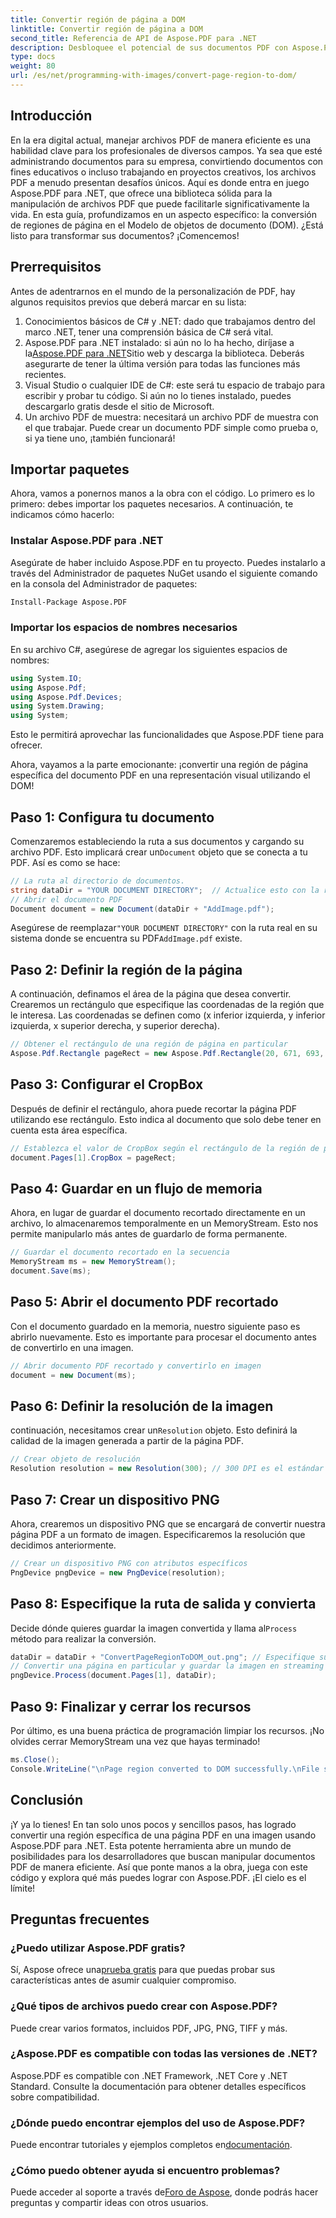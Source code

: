 ```yaml
---
title: Convertir región de página a DOM
linktitle: Convertir región de página a DOM
second_title: Referencia de API de Aspose.PDF para .NET
description: Desbloquee el potencial de sus documentos PDF con Aspose.PDF para .NET. Convierta partes de archivos PDF en imágenes y mejore su flujo de trabajo.
type: docs
weight: 80
url: /es/net/programming-with-images/convert-page-region-to-dom/
---
```

## Introducción

En la era digital actual, manejar archivos PDF de manera eficiente es una habilidad clave para los profesionales de diversos campos. Ya sea que esté administrando documentos para su empresa, convirtiendo documentos con fines educativos o incluso trabajando en proyectos creativos, los archivos PDF a menudo presentan desafíos únicos. Aquí es donde entra en juego Aspose.PDF para .NET, que ofrece una biblioteca sólida para la manipulación de archivos PDF que puede facilitarle significativamente la vida. En esta guía, profundizamos en un aspecto específico: la conversión de regiones de página en el Modelo de objetos de documento (DOM). ¿Está listo para transformar sus documentos? ¡Comencemos!

## Prerrequisitos

Antes de adentrarnos en el mundo de la personalización de PDF, hay algunos requisitos previos que deberá marcar en su lista:
1. Conocimientos básicos de C# y .NET: dado que trabajamos dentro del marco .NET, tener una comprensión básica de C# será vital.
2.  Aspose.PDF para .NET instalado: si aún no lo ha hecho, diríjase a la[Aspose.PDF para .NET](https://releases.aspose.com/pdf/net/)Sitio web y descarga la biblioteca. Deberás asegurarte de tener la última versión para todas las funciones más recientes.
3. Visual Studio o cualquier IDE de C#: este será tu espacio de trabajo para escribir y probar tu código. Si aún no lo tienes instalado, puedes descargarlo gratis desde el sitio de Microsoft.
4. Un archivo PDF de muestra: necesitará un archivo PDF de muestra con el que trabajar. Puede crear un documento PDF simple como prueba o, si ya tiene uno, ¡también funcionará!

## Importar paquetes

Ahora, vamos a ponernos manos a la obra con el código. Lo primero es lo primero: debes importar los paquetes necesarios. A continuación, te indicamos cómo hacerlo:

### Instalar Aspose.PDF para .NET
Asegúrate de haber incluido Aspose.PDF en tu proyecto. Puedes instalarlo a través del Administrador de paquetes NuGet usando el siguiente comando en la consola del Administrador de paquetes:
```bash
Install-Package Aspose.PDF
```

### Importar los espacios de nombres necesarios
En su archivo C#, asegúrese de agregar los siguientes espacios de nombres:
```csharp
using System.IO;
using Aspose.Pdf;
using Aspose.Pdf.Devices;
using System.Drawing;
using System;
```

Esto le permitirá aprovechar las funcionalidades que Aspose.PDF tiene para ofrecer.

Ahora, vayamos a la parte emocionante: ¡convertir una región de página específica del documento PDF en una representación visual utilizando el DOM!

## Paso 1: Configura tu documento
 Comenzaremos estableciendo la ruta a sus documentos y cargando su archivo PDF. Esto implicará crear un`Document` objeto que se conecta a tu PDF. Así es como se hace:

```csharp
// La ruta al directorio de documentos.
string dataDir = "YOUR DOCUMENT DIRECTORY";  // Actualice esto con la ruta de su directorio
// Abrir el documento PDF
Document document = new Document(dataDir + "AddImage.pdf");
```

 Asegúrese de reemplazar`"YOUR DOCUMENT DIRECTORY"` con la ruta real en su sistema donde se encuentra su PDF`AddImage.pdf` existe.

## Paso 2: Definir la región de la página
A continuación, definamos el área de la página que desea convertir. Crearemos un rectángulo que especifique las coordenadas de la región que le interesa. Las coordenadas se definen como (x inferior izquierda, y inferior izquierda, x superior derecha, y superior derecha).

```csharp
// Obtener el rectángulo de una región de página en particular
Aspose.Pdf.Rectangle pageRect = new Aspose.Pdf.Rectangle(20, 671, 693, 1125);
```

## Paso 3: Configurar el CropBox
Después de definir el rectángulo, ahora puede recortar la página PDF utilizando ese rectángulo. Esto indica al documento que solo debe tener en cuenta esta área específica.

```csharp
// Establezca el valor de CropBox según el rectángulo de la región de página deseada
document.Pages[1].CropBox = pageRect;
```

## Paso 4: Guardar en un flujo de memoria
Ahora, en lugar de guardar el documento recortado directamente en un archivo, lo almacenaremos temporalmente en un MemoryStream. Esto nos permite manipularlo más antes de guardarlo de forma permanente.

```csharp
// Guardar el documento recortado en la secuencia
MemoryStream ms = new MemoryStream();
document.Save(ms);
```

## Paso 5: Abrir el documento PDF recortado
Con el documento guardado en la memoria, nuestro siguiente paso es abrirlo nuevamente. Esto es importante para procesar el documento antes de convertirlo en una imagen.

```csharp
// Abrir documento PDF recortado y convertirlo en imagen
document = new Document(ms);
```

## Paso 6: Definir la resolución de la imagen
 continuación, necesitamos crear un`Resolution` objeto. Esto definirá la calidad de la imagen generada a partir de la página PDF.

```csharp
// Crear objeto de resolución
Resolution resolution = new Resolution(300); // 300 DPI es el estándar para la calidad de impresión.
```

## Paso 7: Crear un dispositivo PNG
Ahora, crearemos un dispositivo PNG que se encargará de convertir nuestra página PDF a un formato de imagen. Especificaremos la resolución que decidimos anteriormente.

```csharp
// Crear un dispositivo PNG con atributos específicos
PngDevice pngDevice = new PngDevice(resolution);
```

## Paso 8: Especifique la ruta de salida y convierta
Decide dónde quieres guardar la imagen convertida y llama al`Process` método para realizar la conversión.

```csharp
dataDir = dataDir + "ConvertPageRegionToDOM_out.png"; // Especifique su archivo de salida
// Convertir una página en particular y guardar la imagen en streaming
pngDevice.Process(document.Pages[1], dataDir);
```

## Paso 9: Finalizar y cerrar los recursos
Por último, es una buena práctica de programación limpiar los recursos. ¡No olvides cerrar MemoryStream una vez que hayas terminado!

```csharp
ms.Close();
Console.WriteLine("\nPage region converted to DOM successfully.\nFile saved at " + dataDir);
```

## Conclusión

¡Y ya lo tienes! En tan solo unos pocos y sencillos pasos, has logrado convertir una región específica de una página PDF en una imagen usando Aspose.PDF para .NET. Esta potente herramienta abre un mundo de posibilidades para los desarrolladores que buscan manipular documentos PDF de manera eficiente. Así que ponte manos a la obra, juega con este código y explora qué más puedes lograr con Aspose.PDF. ¡El cielo es el límite!

## Preguntas frecuentes

### ¿Puedo utilizar Aspose.PDF gratis?  
 Sí, Aspose ofrece una[prueba gratis](https://releases.aspose.com/) para que puedas probar sus características antes de asumir cualquier compromiso.

### ¿Qué tipos de archivos puedo crear con Aspose.PDF?  
Puede crear varios formatos, incluidos PDF, JPG, PNG, TIFF y más. 

### ¿Aspose.PDF es compatible con todas las versiones de .NET?  
Aspose.PDF es compatible con .NET Framework, .NET Core y .NET Standard. Consulte la documentación para obtener detalles específicos sobre compatibilidad.

### ¿Dónde puedo encontrar ejemplos del uso de Aspose.PDF?  
 Puede encontrar tutoriales y ejemplos completos en[documentación](https://reference.aspose.com/pdf/net/).

### ¿Cómo puedo obtener ayuda si encuentro problemas?  
 Puede acceder al soporte a través de[Foro de Aspose](https://forum.aspose.com/c/pdf/10), donde podrás hacer preguntas y compartir ideas con otros usuarios.